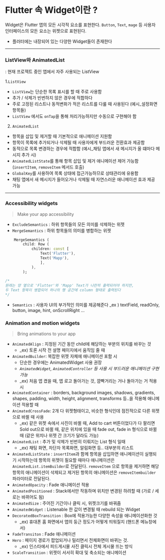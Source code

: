 # Flutter 속 Widget이란 ?
Widget은 Flutter 앱의 모든 시각적 요소를 표현한다. 
`Button`, `Text`, `mage` 등 사용자 인터페이스의 모든 요소는 위젯으로 표현된다.

- 플러터에는 내장되어 있는 다양한 Widget들이 존재한다

---
### ListView와 AnimatedList
: 현재 프로젝트 중인 앱에서 자주 사용되는 ListView

1.`ListView`
- `ListView`는 단순한 목록 표시를 할 때 주로 사용함
- 추가 / 삭제가 빈번하지 않은 경우에 적합하다
- 주로 고정된 리스트나 동적변화가 적은 리스트를 다룰 때 사용된다 (예시_설정화면 항목들)
- `ListView` 에서도 `onTap`을 통해 처리가능하지만 수동으로 구현해야 함

2. `AnimatedList`
- 항목을 삽입 및 제거할 때 기본적으로 애니메이션 지원함
- 항목이 목록에 추가되거나 삭제될 때 사용자에게 부드러운 전환효과 제공함
- 동적으로 목록 변경하는 경우에 적합함 (예시_채팅 앱에서 새 메시지가 올 떄마다 메시지 추가 시)
- `AnimatedListState`를 통해 항목 삽입 및 제거 애니메이션 제어 가능함 (`insertItem`, `removeItem` 메서드 호출)
- `GlobalKey`를 사용하여 목록 상태에 접근가능하므로 상태관리에 유용함
- 채팅 앱에서 새 메시지가 들어오거나 삭제될 때 자연스러운 애니메이션 효과 제공 가능

---

### Accessibility widgets 
>Make your app accessibility

- `ExcludeSemantics` : 하위 항목들의 모든 의미를 삭제하는 위젯 
- `MergeSemantics` : 하위 항목들의 의미를 병합하는 위젯

```dart
    MergeSemantics (
    	child: Row (
        	children: const [
            	Text('Flutter'),
                Text('Mapp'),
                ],
            ),
        );
        
/*
원래는 양 옆으로 'Flutter'와 'Mapp' Text가 나란히 출력되어야 하지만, 
두 Text 항목이 병합되어 하나의 행 공간에 column 형태로 출력된다
*/
```

- `Semantics` : 사용자 UI의 부가적인 의미를 제공해준다 
	_ex ) textField, readOnly, button, image, hint, onScrollRight ...


### Animation and motion widgets 
> Bring animations to your app

- `AnimatedAlign` : 지정된 기간 동안 child에 해당하는 부분의 위치를 바꾸는 것
	- _ex) 토론 시작 전 설명 페이지에서 움직임 줄 때  
- `AnimatedBuilder`: 복잡한 위젯 자체에 애니메이션 포함 시 
	- 단순한 경우에는 AnimatedWidget 사용 권장
    - *`AnimatedWidget`, `AnimatedController` 등 사용 시 부드러운 애니메이션 구현 가능*
    - _ex) 처음 앱 켰을 때, 앱 로고 돌아가는 것, 깜빡거리는 거나 돌아가는 거 적용 시
- `AnimatedContainer` : borders, background images, shadows, gradients, shapes, padding, width, height, alignment, transforms 등..을 적용해 애니메이션 적용할 때
- `AnimatedCrossFade`: 2개 다 위젯형태이고, 비슷한 형식인데 점진적으로 다른 위젯으로 바뀔 때 사용
	- _ex) 같은 위젯 속에서 사진이 바뀔 때, Add to cart 버튼이었다가 다 팔리면 Sold out으로 바뀔 때, 같은 위치에 있을 때 fade out, fade in 형식으로 바뀔 때 (같은 위치나 위젯 간 크기가 달라도 가능)
- `AnimatedList` : 추가 및 삭제가 빈번히 이뤄지는 List 형식 일때
	- _ex) 채팅 화면, 차단자 목록화면, 알림화면 등.. 대부분의 리스트
- `AnimatedListState` : `insertItem`과 함께 항목을 삽입하면 애니메이션이 실행되기 시작하는데 항목의 위젯이 필요할 때마다 애니메이션은 `AnimatedList.itemBuilder`로 전달된다. 	`removeItem` 으로 항목을 제거하면 해당 항목의 애니메이션이 삭제되고 제거된 항목의 애니메이션은 `removeItembuilder` 파라미터로 전달된다. 
- `AnimatedOpacity` : Fade 애니메이션 적용
- `AnimatedPositioned` : Stack에서만 작동하며 위치만 변경된 하려할 때 (가로 / 세로는 바뀌어도 됨) 
- `AnimatedSize` : 주어진 기간이나 클릭 시, 위젯크기를 바꿔줌
- `AnimatedWidget` : Listenable 한 값이 변경될 때 rebuild 되는 Widget
- `DecoratedBoxTransition` : Box에 적용가능한 다양한 속성을 애니메이션화한 것
	- _ex) 휴대폰 홈 화면에서 앱의 둥근 정도가 어떻게 띄워질지 (핸드폰 메뉴창에서)
- `FadeTransiton` : Fade 애니메이션 
- `Hero` : 페이지 경로가 팝업되거나 밀리면서 전체화면이 바뀌는 것. 
	- _ex) 인스타에서 피드게시물 사진 클릭시 전체 게시물 뜨는 방식
- `ScaleTransition` : 위젯이 서서히 확대 및 축소되는 애니메이션
